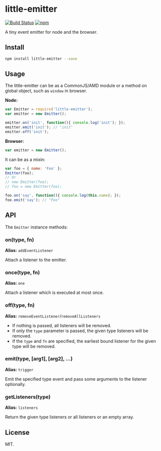 # little-emitter

[![Build Status](https://travis-ci.com/Alex1990/little-emitter.svg?branch=master)](https://travis-ci.com/Alex1990/little-emitter)
[![npm](https://img.shields.io/npm/v/little-emitter.svg)](https://www.npmjs.com/package/little-emitter)

A tiny event emitter for node and the browser.

## Install

```bash
npm install little-emitter --save
```

## Usage

The little-emitter can be as a CommonJS/AMD module or a method on global object, such as `window` in browser.

**Node:**

```js
var Emitter = require('little-emitter');
var emitter = new Emitter();

emitter.on('init', function(){ console.log('init'); });
emitter.emit('init'); // "init"
emitter.off('init');
```
**Browser:**

```js
var emitter = new Emitter();
```

It can be as a mixin:

```js
var foo = { name: 'Foo' };
Emitter(foo);
// Or
// new Emitter(foo);
// foo = new Emitter(foo);

foo.on('say', function(){ console.log(this.name); });
foo.emit('say'); // "Foo"
```

## API

The `Emitter` instance methods:

### on(type, fn)

**Alias:** `addEventListener`

Attach a listener to the emitter.

### once(type, fn)

**Alias:** `one`

Attach a listener which is executed at most once.

### off(type, fn)

**Alias:** `removeEventListener`/`removeAllListeners`

- If nothing is passed, all listeners will be removed.
- If only the `type` parameter is passed, the given type listeners will be removed.
- If the `type` and `fn` are specified, the earliest bound listener for the given type will be removed.

### emit(type, [arg1], [arg2], ...)

**Alias:** `trigger`

Emit the specified type event and pass some arguments to the listener optionally.

### getListeners(type)

**Alias:** `listeners`

Return the given type listeners or all listeners or an empty array.

## License

MIT.
